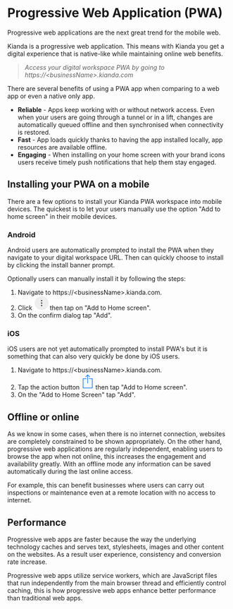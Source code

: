 # Progressive Web Application (PWA)

Progressive web applications are the next great trend for the mobile web. 

Kianda is a progressive web application. This means with Kianda you get a digital experience that is native-like while maintaining online web benefits.  

> *Access your digital workspace PWA by going to https://&lt;businessName&gt;.kianda.com*

There are several benefits of using a PWA app when comparing to a web app or even a native only app.

- **Reliable** - Apps keep working with or without network access. Even when your users are going through a tunnel or in a lift, changes are automatically queued offline and then synchronised when connectivity is restored.
- **Fast** - App loads quickly thanks to having the app installed locally, app resources are available offline.
- **Engaging** - When installing on your home screen with your brand icons users receive timely push notifications that help them stay engaged.

## Installing your PWA on a mobile

There are a few options to install your Kianda PWA workspace into mobile devices. The quickest is to let your users manually use the option "Add to home screen" in their mobile devices.

### Android 

Android users are automatically prompted to install the PWA when they navigate to your digital workspace URL. Then can quickly choose to install by clicking the install banner prompt.

Optionally users can manually install it by following the steps:

1. Navigate to https://&lt;businessName&gt;.kianda.com.
2. Click![1567866702202](images/android-nav.png)then tap on "Add to Home screen".
3. On the confirm dialog tap "Add".

### iOS

iOS users are not yet automatically prompted to install PWA's but it is something that can also very quickly be done by iOS users.

1. Navigate to https://&lt;businessName&gt;.kianda.com.
2. Tap the action button![1567867653481](images/ios-action.png)then tap "Add to Home screen".
3. On the "Add to Home Screen" tap "Add".

## Offline or online

As we know in some cases, when there is no internet connection, websites are completely constrained to be shown appropriately. On the other hand, progressive web applications are regularly independent, enabling users to browse the app when not online, this increases the engagement and availability greatly. With an offline mode any information can be saved automatically during the last online access.

For example, this can benefit businesses where users can carry out inspections or maintenance even at a remote location with no access to internet.

## Performance

Progressive web apps are faster because the way the underlying technology caches and serves text, stylesheets, images and other content on the websites. As a result user experience, consistency and conversion rate increase. 

Progressive web apps utilize service workers, which are JavaScript files that run independently from the main browser thread and efficiently control caching, this is how progressive web apps enhance better performance than traditional web apps.